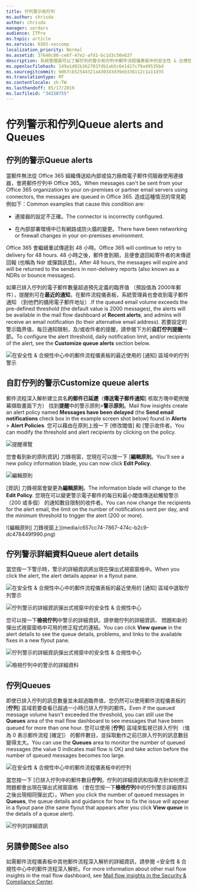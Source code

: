 ```yaml
---
title: 佇列警示和佇列
ms.author: chrisda
author: chrisda
manager: serdars
audience: ITPro
ms.topic: article
ms.service: O365-seccomp
localization_priority: Normal
ms.assetid: 37640c80-ce6f-47e2-afd1-bc1d3c50e637
description: 系統管理員可以了解佇列的警示和佇列中郵件流程儀表板中的安全性 & 合規性中心。
ms.openlocfilehash: 149a1d82b3627037db2ab5c6e1427c79a49535bd
ms.sourcegitcommit: 9d67cb52544321a430343d39eb336112c1a11d35
ms.translationtype: MT
ms.contentlocale: zh-TW
ms.lasthandoff: 05/17/2019
ms.locfileid: "34158755"
---
```

# <a name="queue-alerts-and-queues"></a><span data-ttu-id="bcbc4-103">佇列警示和佇列</span><span class="sxs-lookup"><span data-stu-id="bcbc4-103">Queue alerts and Queues</span></span>

## <a name="queue-alerts"></a><span data-ttu-id="bcbc4-104">佇列的警示</span><span class="sxs-lookup"><span data-stu-id="bcbc4-104">Queue alerts</span></span>

<span data-ttu-id="bcbc4-105">當郵件無法從 Office 365 組織傳送給內部或協力廠商電子郵件伺服器使用連接器，會將郵件佇列中 Office 365。</span><span class="sxs-lookup"><span data-stu-id="bcbc4-105">When messages can't be sent from your Office 365 organization to your on-premises or partner email servers using connectors, the messages are queued in Office 365.</span></span> <span data-ttu-id="bcbc4-106">造成這種情況的常見範例如下：</span><span class="sxs-lookup"><span data-stu-id="bcbc4-106">Common examples that cause this condition are:</span></span>

- <span data-ttu-id="bcbc4-107">連接器的設定不正確。</span><span class="sxs-lookup"><span data-stu-id="bcbc4-107">The connector is incorrectly configured.</span></span>

- <span data-ttu-id="bcbc4-108">在內部部署環境中已有網路或防火牆的變更。</span><span class="sxs-lookup"><span data-stu-id="bcbc4-108">There have been networking or firewall changes in your on-premises environment.</span></span>

<span data-ttu-id="bcbc4-109">Office 365 會繼續重試傳遞到 48 小時。</span><span class="sxs-lookup"><span data-stu-id="bcbc4-109">Office 365 will continue to retry to delivery for 48 hours.</span></span> <span data-ttu-id="bcbc4-110">48 小時之後，郵件會到期，且便會退回給寄件者的未傳遞回報 (也稱為 Ndr 或彈跳訊息)。</span><span class="sxs-lookup"><span data-stu-id="bcbc4-110">After 48 hours, the messages will expire and will be returned to the senders in non-delivery reports (also known as a NDRs or bounce messages).</span></span>

<span data-ttu-id="bcbc4-111">如果已排入佇列的電子郵件數量超過預先定義的臨界值 （預設值為 2000年郵件），提醒則可在**最近的通知**，在郵件流程儀表板，系統管理員也會收到電子郵件通知 （到他們的備用電子郵件地址）.</span><span class="sxs-lookup"><span data-stu-id="bcbc4-111">If the queued email volume exceeds the pre-defined threshold (the default value is 2000 messages), the alerts will be available in the mail flow dashboard at **Recent alerts**, and admins will receive an email notification (to their alternative email address).</span></span> <span data-ttu-id="bcbc4-112">若要設定的警示臨界值，每日通知限制，及/或收件者的提醒，請參閱下方的**自訂佇列提醒**一節。</span><span class="sxs-lookup"><span data-stu-id="bcbc4-112">To configure the alert threshold, daily notification limit, and/or recipients of the alert, see the **Customize queue alerts** section below.</span></span>

![在安全性 & 合規性中心中的郵件流程儀表板的最近使用的 [通知] 區域中的佇列警示](media/5fc4a51c-6118-4270-960b-c6b176ef94ae.png)

## <a name="customize-queue-alerts"></a><span data-ttu-id="bcbc4-114">自訂佇列的警示</span><span class="sxs-lookup"><span data-stu-id="bcbc4-114">Customize queue alerts</span></span>

<span data-ttu-id="bcbc4-115">郵件流程深入解析建立具名**的郵件已延遲**（**傳送電子郵件通知**] 核取方塊中範例螢幕擷取畫面下方） 找到**提醒**中的警示原則\>**警示原則**。</span><span class="sxs-lookup"><span data-stu-id="bcbc4-115">Mail flow insights create an alert policy named **Messages have been delayed** (the **Send email notifications** check box in the example screen shot below) found in **Alerts** \> **Alert Policies**.</span></span> <span data-ttu-id="bcbc4-116">您可以藉由在原則上按一下 [修改閾值] 和 [警示收件者。</span><span class="sxs-lookup"><span data-stu-id="bcbc4-116">You can modify the threshold and alert recipients by clicking on the policy.</span></span>

![提醒導覽](media/efb95976-9e0b-484e-a2fd-093c5bc7a40f.png)

<span data-ttu-id="bcbc4-118">您會看到新的原則資訊] 刀鋒視窗，您現在可以按一下 [**編輯原則**。</span><span class="sxs-lookup"><span data-stu-id="bcbc4-118">You'll see a new policy information blade, you can now click **Edit Policy**.</span></span>

![編輯原則](media/ed2aceae-3ee2-4849-a17e-87915987a7dd.png)

<span data-ttu-id="bcbc4-120">[資訊] 刀鋒視窗會變更為**編輯原則**。</span><span class="sxs-lookup"><span data-stu-id="bcbc4-120">The information blade will change to the **Edit Policy**.</span></span> <span data-ttu-id="bcbc4-121">您現在可以變更警示電子郵件的每日和最小閾值傳送給觸發警示 （200 或多個） 的通知數目限制的收件者。</span><span class="sxs-lookup"><span data-stu-id="bcbc4-121">You can now change the recipients for the alert email, the limit on the number of notifications sent per day, and the minimum threshold to trigger the alert (200 or more).</span></span>

![編輯原則] 刀鋒視窗上](media/c657cc74-7867-474c-b2c9-dc478449f990.png)

## <a name="queue-alert-details"></a><span data-ttu-id="bcbc4-123">佇列警示詳細資料</span><span class="sxs-lookup"><span data-stu-id="bcbc4-123">Queue alert details</span></span>

<span data-ttu-id="bcbc4-124">當您按一下警示時，警示的詳細資訊將出現在彈出式視窗窗格中。</span><span class="sxs-lookup"><span data-stu-id="bcbc4-124">When you click the alert, the alert details appear in a flyout pane.</span></span>

![在安全性 & 合規性中心中的郵件流程儀表板的最近使用的 [通知] 區域中選取佇列警示](media/1f6b0e96-5b2c-41ef-9684-9d813b3fabe6.png)

![佇列警示的詳細資訊彈出式視窗中的安全性 & 合規性中心](media/105c8fff-912f-4763-8806-2740ebdecd4b.png)

<span data-ttu-id="bcbc4-127">您可以按一下**檢視佇列**中警示的詳細資訊，請參閱佇列的詳細資訊、 問題和新的彈出式視窗窗格中可用的修正程式的連結。</span><span class="sxs-lookup"><span data-stu-id="bcbc4-127">You can click **View queue** in the alert details to see the queue details, problems, and links to the available fixes in a new flyout pane.</span></span>

![佇列警示的詳細資訊彈出式視窗中的安全性 & 合規性中心](media/8ff60955-55ef-4f32-a966-85e02cb608d1.png)

![檢視佇列中的警示的詳細資料](media/4eb088fe-5dd9-4bf4-b959-c1bb2545c515.png)

## <a name="queues"></a><span data-ttu-id="bcbc4-130">佇列</span><span class="sxs-lookup"><span data-stu-id="bcbc4-130">Queues</span></span>

<span data-ttu-id="bcbc4-131">即使已排入佇列的訊息數量並未超過臨界值，您仍然可以使用郵件流程儀表板的 [**佇列**] 區域若要查看已超過一小時已排入佇列的郵件。</span><span class="sxs-lookup"><span data-stu-id="bcbc4-131">Even if the queued message volume hasn't exceeded the threshold, you can still use the **Queues** area of the mail flow dashboard to see messages that have been queued for more than one hour.</span></span> <span data-ttu-id="bcbc4-132">您可以使用 [**佇列**] 區域來監視已排入佇列 （值為 0 表示郵件流程 [確定]） 的郵件數目，並採取動作之前已排入佇列的訊息數目變得太大。</span><span class="sxs-lookup"><span data-stu-id="bcbc4-132">You can use the **Queues** area to monitor the number of queued messages (the value 0 indicates mail flow is OK) and take action before the number of queued messages becomes too large.</span></span>

![在安全性 & 合規性中心中的郵件流程儀表板中的佇列](media/0ef6e2ef-dd22-4363-9d4a-b20a00babc9f.png)

<span data-ttu-id="bcbc4-134">當您按一下 [已排入佇列中的郵件數目**佇列**，佇列的詳細資訊和指導方針如何修正問題都會出現在彈出式視窗窗格 （會在您按一下**檢視佇列**中的佇列警示詳細資料之後出現相同彈出式）。</span><span class="sxs-lookup"><span data-stu-id="bcbc4-134">When you click the number of queued messages in **Queues**, the queue details and guidance for how to fix the issue will appear in a flyout pane (the same flyout that appears after you click **View queue** in the details of a queue alert).</span></span>

![佇列的詳細資訊](media/4eb088fe-5dd9-4bf4-b959-c1bb2545c515.png)

## <a name="see-also"></a><span data-ttu-id="bcbc4-136">另請參閱</span><span class="sxs-lookup"><span data-stu-id="bcbc4-136">See also</span></span>

<span data-ttu-id="bcbc4-137">如需郵件流程儀表板中其他郵件流程深入解析的詳細資訊，請參閱 <<c0>安全性 &amp; 合規性中心中的郵件流程深入解析。</span><span class="sxs-lookup"><span data-stu-id="bcbc4-137">For more information about other mail flow insights in the mail flow dashboard, see [Mail flow insights in the Security & Compliance Center](mail-flow-insights.md).</span></span>
